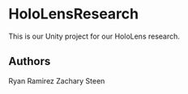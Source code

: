 # HoloLensResearch
This is our Unity project for our HoloLens research.

## Authors
Ryan Ramirez
Zachary Steen
